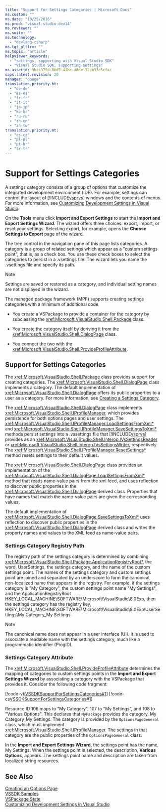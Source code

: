 ```yaml
---
title: "Support for Settings Categories | Microsoft Docs"
ms.custom: ""
ms.date: "10/29/2016"
ms.prod: "visual-studio-dev14"
ms.reviewer: ""
ms.suite: ""
ms.technology: 
  - "devlang-csharp"
ms.tgt_pltfrm: ""
ms.topic: "article"
helpviewer_keywords: 
  - "settings, supporting with Visual Studio SDK"
  - "Visual Studio SDK, supporting settings"
ms.assetid: 3bac375d-8bd5-41be-a8de-32eb33c5cfac
caps.latest.revision: 20
manager: "douge"
translation.priority.ht: 
  - "de-de"
  - "es-es"
  - "fr-fr"
  - "it-it"
  - "ja-jp"
  - "ko-kr"
  - "ru-ru"
  - "zh-cn"
  - "zh-tw"
translation.priority.mt: 
  - "cs-cz"
  - "pl-pl"
  - "pt-br"
  - "tr-tr"
---
```

# Support for Settings Categories
A settings category consists of a group of options that customize the integrated development environment (IDE). For example, settings can control the layout of [!INCLUDE[vsprvs](../code-quality/includes/vsprvs_md.md)] windows and the contents of menus. For more information, see [Customizing Development Settings in Visual Studio](http://msdn.microsoft.com/en-us/22c4debb-4e31-47a8-8f19-16f328d7dcd3).  
  
 On the **Tools** menu click **Import and Export Settings** to start the **Import and Export Settings Wizard**. The wizard offers three choices: export, import, or reset your settings. Selecting export, for example, opens the **Choose Settings to Export** page of the wizard.  
  
 The tree control in the navigation pane of this page lists categories. A category is a group of related settings which appear as a "custom settings point", that is, as a check box. You use these check boxes to select the categories to persist in a .vsettings file. The wizard lets you name the .vsettings file and specify its path.  
  
> [!NOTE]
>  Settings are saved or restored as a category, and individual setting names are not displayed in the wizard.  
  
 The managed package framework (MPF) supports creating settings categories with a minimum of additional code.  
  
-   You create a VSPackage to provide a container for the category by subclassing the <xref:Microsoft.VisualStudio.Shell.Package> class.  
  
-   You create the category itself by deriving it from the <xref:Microsoft.VisualStudio.Shell.DialogPage> class.  
  
-   You connect the two with the <xref:Microsoft.VisualStudio.Shell.ProvideProfileAttribute>.  
  
## Support for Settings Categories  
 The <xref:Microsoft.VisualStudio.Shell.Package> class provides support for creating categories. The <xref:Microsoft.VisualStudio.Shell.DialogPage> class implements a category. The default implementation of <xref:Microsoft.VisualStudio.Shell.DialogPage> offers its public properties to a user as a category. For more information, see [Creating a Settings Category](../extensibility/creating-a-settings-category.md).  
  
 The <xref:Microsoft.VisualStudio.Shell.DialogPage> class implements <xref:Microsoft.VisualStudio.Shell.IProfileManager>, which provides persistence for both options pages and user settings. The <xref:Microsoft.VisualStudio.Shell.IProfileManager.LoadSettingsFromXml*> and <xref:Microsoft.VisualStudio.Shell.IProfileManager.SaveSettingsToXml*> methods persist settings into a .vssettings file that [!INCLUDE[vsprvs](../code-quality/includes/vsprvs_md.md)] provides as an <xref:Microsoft.VisualStudio.Shell.Interop.IVsSettingsReader> or <xref:Microsoft.VisualStudio.Shell.Interop.IVsSettingsWriter>, respectively. The <xref:Microsoft.VisualStudio.Shell.IProfileManager.ResetSettings*> method resets settings to their default values.  
  
 The <xref:Microsoft.VisualStudio.Shell.DialogPage> class provides an implementation of the <xref:Microsoft.VisualStudio.Shell.DialogPage.LoadSettingsFromXml*> method that reads name-value pairs from the xml feed, and uses reflection to discover public properties in the <xref:Microsoft.VisualStudio.Shell.DialogPage> derived class. Properties that have names that match the name-value pairs are given the corresponding values.  
  
 The default implementation of <xref:Microsoft.VisualStudio.Shell.DialogPage.SaveSettingsToXml*> uses reflection to discover public properties in the <xref:Microsoft.VisualStudio.Shell.DialogPage> derived class and writes the property names and values to the XML feed as name-value pairs.  
  
### Settings Category Registry Path  
 The registry path of the settings category is determined by combining <xref:Microsoft.VisualStudio.Shell.Package.ApplicationRegistryRoot*>, the word, UserSettings, the settings category, and the name of the custom settings point. The names of the settings category and custom settings point are joined and separated by an underscore to form the canonical, non-localized name that appears in the registry. For example, if the settings category is "My Category", the custom settings point name "My Settings", and the ApplicationRegistryRoot HKEY_LOCAL_MACHINE\SOFTWARE\Microsoft\VisualStudio\8.0Exp, then the settings category has the registry key, HKEY_LOCAL_MACHINE\SOFTWARE\Microsoft\VisualStudio\8.0Exp\UserSettings\My Category_My Settings.  
  
> [!NOTE]
>  The canonical name does not appear in a user interface (UI). It is used to associate a readable name with the settings category, much like a programmatic identifier (ProgID).  
  
### Settings Category Attribute  
 The <xref:Microsoft.VisualStudio.Shell.ProvideProfileAttribute> determines the mapping of categories to custom settings points in the **Import and Export Settings Wizard** by associating a category with the VSPackage that provides it. Consider the following code fragment:  
  
 [!code-vb[VSSDKSupportForSettingsCategories#1](../misc/codesnippet/VisualBasic/support-for-settings-categories_1.vb)]
 [!code-cs[VSSDKSupportForSettingsCategories#1](../misc/codesnippet/CSharp/support-for-settings-categories_1.cs)]  
  
 Resource ID 106 maps to "My Category", 107 to "My Settings", and 108 to "Various Options". This declares that `MyPackage` provides the category, My Category_My Settings. The category is provided by the `OptionsPageGeneral` class, which must implement <xref:Microsoft.VisualStudio.Shell.IProfileManager>. The settings in that category are the public properties of the `OptionsPageGeneral` class.  
  
 In the **Import and Export Settings Wizard**, the settings point has the name, My Settings. When the settings point is selected, the description, **Various Options**, appears. The settings point name and description are taken from localized string resources.  
  
## See Also  
 [Creating an Options Page](../extensibility/creating-an-options-page.md)   
 [VSSDK Samples](../misc/vssdk-samples.md)   
 [VSPackage State](../misc/vspackage-state.md)   
 [Customizing Development Settings in Visual Studio](http://msdn.microsoft.com/en-us/22c4debb-4e31-47a8-8f19-16f328d7dcd3)